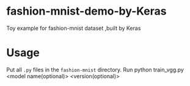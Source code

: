 # fashion-mnist-demo-by-Keras
Toy example for fashion-mnist dataset ,built by Keras
# Usage
Put all `.py` files in the `fashion-mnist` directory.
Run
  python train_vgg.py <model name(optional)> <version(optional)>  
